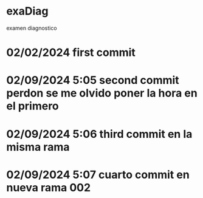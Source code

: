 # exaDiag
examen diagnostico
# 02/02/2024 first commit
# 02/09/2024 5:05 second commit perdon se me olvido poner la hora en el primero
# 02/09/2024 5:06 third commit en la misma rama
# 02/09/2024 5:07 cuarto commit en nueva rama 002
